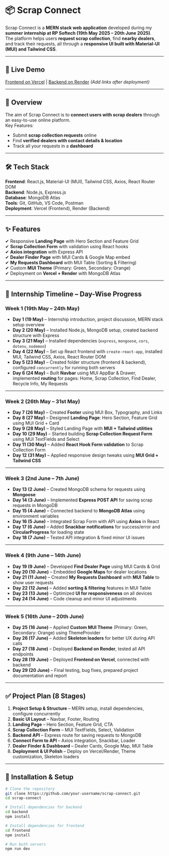 # 📦 Scrap Connect

Scrap Connect is a **MERN stack web application** developed during my **summer internship at RP Softech (19th May 2025 – 20th June 2025)**.  
The platform helps users **request scrap collection**, find **nearby dealers**, and track their requests, all through a **responsive UI built with Material-UI (MUI) and Tailwind CSS**.

---

## 🔗 **Live Demo**
[Frontend on Vercel](#) | [Backend on Render](#) *(Add links after deployment)*

---

## 📌 **Overview**
The aim of Scrap Connect is to **connect users with scrap dealers** through an easy-to-use online platform.  
Key Features:
- Submit **scrap collection requests** online
- Find **verified dealers with contact details & location**
- Track all your requests in a **dashboard**

---

## 🛠️ **Tech Stack**
**Frontend**: React.js, Material-UI (MUI), Tailwind CSS, Axios, React Router DOM  
**Backend**: Node.js, Express.js  
**Database**: MongoDB Atlas  
**Tools**: Git, GitHub, VS Code, Postman  
**Deployment**: Vercel (Frontend), Render (Backend)  

---

## ✨ **Features**
✔ Responsive **Landing Page** with Hero Section and Feature Grid  
✔ **Scrap Collection Form** with validation using React hooks  
✔ **Axios integration** with Express API  
✔ **Dealer Finder Page** with MUI Cards & Google Map embed  
✔ **My Requests Dashboard** with MUI Table (Sorting & Filtering)  
✔ Custom **MUI Theme** (Primary: Green, Secondary: Orange)  
✔ Deployment on **Vercel + Render** with MongoDB Atlas  

---

## 📅 **Internship Timeline – Day-Wise Progress**

### **Week 1 (19th May – 24th May)**
- **Day 1 (19 May)** – Internship introduction, project discussion, MERN stack setup overview  
- **Day 2 (20 May)** – Installed Node.js, MongoDB setup, created backend structure with Express  
- **Day 3 (21 May)** – Installed dependencies (`express`, `mongoose`, `cors`, `dotenv`, `nodemon`)  
- **Day 4 (22 May)** – Set up React frontend with `create-react-app`, installed MUI, Tailwind CSS, Axios, React Router DOM  
- **Day 5 (23 May)** – Created folder structure (frontend & backend), configured `concurrently` for running both servers  
- **Day 6 (24 May)** – Built **Navbar** using MUI AppBar & Drawer, implemented **routing** for pages: Home, Scrap Collection, Find Dealer, Recycle Info, My Requests  

---

### **Week 2 (26th May – 31st May)**
- **Day 7 (26 May)** – Created **Footer** using MUI Box, Typography, and Links  
- **Day 8 (27 May)** – Designed **Landing Page**: Hero Section, Feature Grid using MUI Grid + Card  
- **Day 9 (28 May)** – Styled Landing Page with **MUI + Tailwind utilities**  
- **Day 10 (29 May)** – Started building **Scrap Collection Request Form** using MUI TextFields and Select  
- **Day 11 (30 May)** – Added **React Hook Form validation** to Scrap Collection Form  
- **Day 12 (31 May)** – Applied responsive design tweaks using **MUI Grid + Tailwind CSS**  

---

### **Week 3 (2nd June – 7th June)**
- **Day 13 (2 June)** – Created MongoDB schema for requests using **Mongoose**  
- **Day 14 (3 June)** – Implemented **Express POST API** for saving scrap requests in MongoDB  
- **Day 15 (4 June)** – Connected backend to **MongoDB Atlas** using environment variables  
- **Day 16 (5 June)** – Integrated Scrap Form with API using **Axios** in React  
- **Day 17 (6 June)** – Added **Snackbar notifications** for success/error and **CircularProgress** for loading state  
- **Day 18 (7 June)** – Tested API integration & fixed minor UI issues  

---

### **Week 4 (9th June – 14th June)**
- **Day 19 (9 June)** – Developed **Find Dealer Page** using MUI Cards & Grid  
- **Day 20 (10 June)** – Embedded **Google Maps** for dealer locations  
- **Day 21 (11 June)** – Created **My Requests Dashboard** with **MUI Table** to show user requests  
- **Day 22 (12 June)** – Added **sorting & filtering** features in MUI Table  
- **Day 23 (13 June)** – Optimized **UI for responsiveness** on all devices  
- **Day 24 (14 June)** – Code cleanup and minor UI adjustments  

---

### **Week 5 (16th June – 20th June)**
- **Day 25 (16 June)** – Applied **Custom MUI Theme** (Primary: Green, Secondary: Orange) using ThemeProvider  
- **Day 26 (17 June)** – Added **Skeleton loaders** for better UX during API calls  
- **Day 27 (18 June)** – Deployed **Backend on Render**, tested all API endpoints  
- **Day 28 (19 June)** – Deployed **Frontend on Vercel**, connected with backend  
- **Day 29 (20 June)** – Final testing, bug fixes, prepared project documentation and report  

---

## ✅ **Project Plan (8 Stages)**
1. **Project Setup & Structure** – MERN setup, install dependencies, configure concurrently  
2. **Basic UI Layout** – Navbar, Footer, Routing  
3. **Landing Page** – Hero Section, Feature Grid, CTA  
4. **Scrap Collection Form** – MUI TextFields, Select, Validation  
5. **Backend API** – Express route for saving requests to MongoDB  
6. **Connect Form to API** – Axios integration, Snackbar, Loader  
7. **Dealer Finder & Dashboard** – Dealer Cards, Google Map, MUI Table  
8. **Deployment & UI Polish** – Deploy on Vercel/Render, Theme customization, Skeleton loaders  

---

## 🚀 **Installation & Setup**
```bash
# Clone the repository
git clone https://github.com/your-username/scrap-connect.git
cd scrap-connect

# Install dependencies for backend
cd backend
npm install

# Install dependencies for frontend
cd frontend
npm install

# Run both servers
npm run dev
